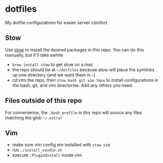 # dotfiles

My dotfile configurations for easier server comfort.

## Stow
Use [stow](https://www.gnu.org/software/stow/) to install the desired packages in this repo. You can do this manually, but it'll take awhile
  - `brew install stow` to get stow on a mac
  - the repo should be at `~/dotfiles` because stow will place the symlinks up one directory (and we want them in `~`)
  - cd into the repo, then `stow bash git vim tmux` to install configurations in the bash, git, and vim directories.  Add any others you need.

## Files outside of this repo
For convenience, the `.bash_profile` in this repo will source any files matching the glob `~/.extra*`

## Vim
  - make sure vim config are installed with `stow vim`
  - run `./install_vundle.sh`
  - execute `:PluginInstall` inside vim

